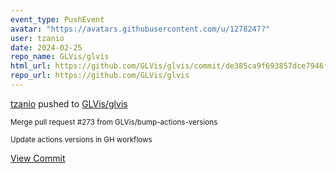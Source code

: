 ```yaml
---
event_type: PushEvent
avatar: "https://avatars.githubusercontent.com/u/1278247?"
user: tzanio
date: 2024-02-25
repo_name: GLVis/glvis
html_url: https://github.com/GLVis/glvis/commit/de385ca9f693857dce7946f6a37ef5d287326a7e
repo_url: https://github.com/GLVis/glvis
---
```


<a href='https://github.com/tzanio' target='_blank'>tzanio</a> pushed to <a href='https://github.com/GLVis/glvis' target='_blank'>GLVis/glvis</a>

<small>Merge pull request #273 from GLVis/bump-actions-versions

Update actions versions in GH workflows</small>

<a href='https://github.com/GLVis/glvis/commit/de385ca9f693857dce7946f6a37ef5d287326a7e' target='_blank'>View Commit</a>